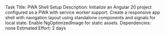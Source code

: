 Task Title: PWA Shell Setup
Description: Initialize an Angular 20 project configured as a PWA with service worker support. Create a responsive app shell with navigation layout using standalone components and signals for local state. Enable NgOptimizedImage for static assets.
Dependencies: none
Estimated Effort: 2 days

